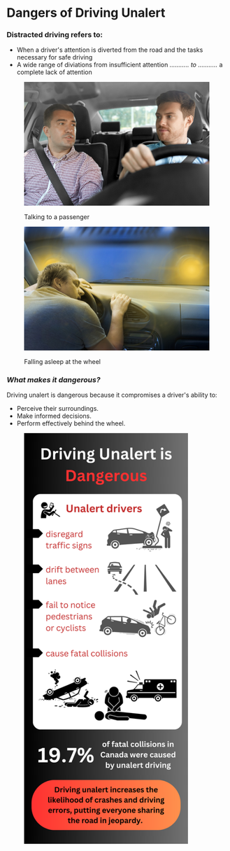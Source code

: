 # Dangers of Driving Unalert

### Distracted driving refers to:&#x20;

* When a driver's attention is diverted from the road and the tasks necessary for safe driving&#x20;
* A wide range of diviations from insufficient attention  _...........  to   ..........._ a complete lack of attention

<div>

<figure><img src="../.gitbook/assets/passgenger talking to driver - same size as drowsy driving.jpg" alt=""><figcaption><p>Talking to a passenger</p></figcaption></figure>

 

<figure><img src="../.gitbook/assets/drowsy driving.jpeg" alt=""><figcaption><p>Falling asleep at the wheel</p></figcaption></figure>

</div>

### _What makes it dangerous?_

Driving unalert is dangerous because it compromises a driver's ability to:&#x20;

* Perceive their surroundings.
* Make informed decisions.
* Perform effectively behind the wheel.

<figure><img src="../.gitbook/assets/Around 79% of drivers admit to engaging in distracting activities while driving, with in-vehicle technologies being particularly dangerous, including phones, car consoles, and voice-activated features. (1).png" alt="" width="375"><figcaption></figcaption></figure>
